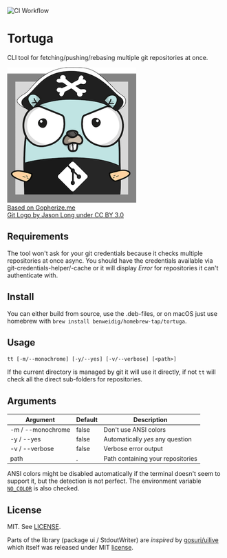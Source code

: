 ![CI Workflow](https://github.com/benweidig/tortuga/actions/workflows/ci.yml/badge.svg)

# Tortuga



CLI tool for fetching/pushing/rebasing multiple git repositories at once.

![Tortuga Mascot](mascot.png)  
[Based on Gopherize.me](https://gopherize.me/gopher/79e06dc4b7a8669c8aa0d6381af7f02f5474e3b7)  
[Git Logo by Jason Long under CC BY 3.0](https://git-scm.com/downloads/logos)

## Requirements

The tool won't ask for your git credentials because it checks multiple repositories at once async. You should have the credentials available via git-credentials-helper/-cache or it will display _Error_ for repositories it can't authenticate with.

## Install

You can either build from source, use the .deb-files, or on macOS just use homebrew with `brew install benweidig/homebrew-tap/tortuga`.

## Usage
```
tt [-m/--monochrome] [-y/--yes] [-v/--verbose] [<path>]
```

If the current directory is managed by git it will use it directly, if not `tt` will check all the direct sub-folders for repositories.

## Arguments

| Argument          | Default | Description                        |
| ----------------- | ------- | ---------------------------------- |
| -m / --monochrome | false   | Don't use ANSI colors              |
| -y / --yes        | false   | Automatically _yes_ any question   |
| -v / --verbose    | false   | Verbose error output               |
| path              | .       | Path containing your repositories  |

ANSI colors might be disabled automatically if the terminal doesn't seem to support it, but the detection is not perfect.
The environment variable [`NO_COLOR`](http://no-color.org/) is also checked.

## License

MIT. See [LICENSE](LICENSE).

Parts of the library (package ui / StdoutWriter) are _inspired_ by [gosuri/uilive](https://github.com/gosuri/uilive) which itself was released under MIT [license](https://github.com/gosuri/uilive/blob/master/LICENSE).
